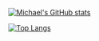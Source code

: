 [![Michael's GitHub stats](https://github-readme-stats.vercel.app/api?username=michaeladler)](https://github.com/anuraghazra/github-readme-stats)

[![Top Langs](https://github-readme-stats.vercel.app/api/top-langs/?username=michaeladler)](https://github.com/anuraghazra/github-readme-stats)
